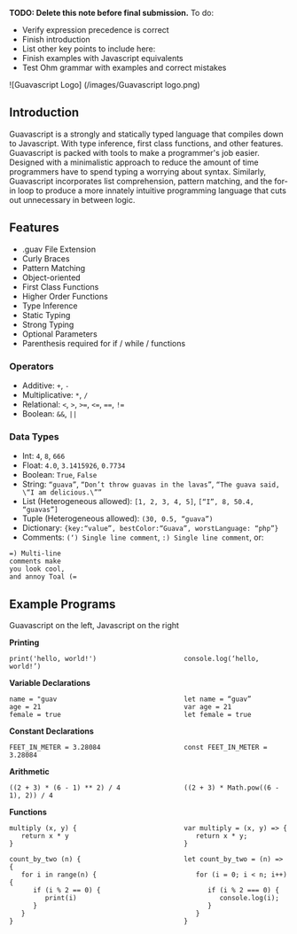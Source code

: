 __TODO: Delete this note before final submission.__ To do:

* Verify expression precedence is correct
* Finish introduction
 * List other key points to include here:
* Finish examples with Javascript equivalents
* Test Ohm grammar with examples and correct mistakes

![Guavascript Logo] (/images/Guavascript logo.png)

## Introduction

Guavascript is a strongly and statically typed language that compiles down to Javascript. With type inference, first class functions, and other features. Guavascript is packed with tools to make a programmer's job easier.  Designed with a minimalistic approach to reduce the amount of time programmers have
to spend typing a worrying about syntax.  Similarly, Guavascript incorporates list comprehension, pattern matching, and the for-in loop to produce a more innately intuitive programming language that cuts out unnecessary in between logic.

## Features
* .guav File Extension
* Curly Braces
* Pattern Matching
* Object-oriented
* First Class Functions
* Higher Order Functions
* Type Inference
* Static Typing
* Strong Typing
* Optional Parameters
* Parenthesis required for if / while / functions

### Operators

* Additive: `+`, `-`
* Multiplicative: `*`, `/`
* Relational: `<`, `>`, `>=`, `<=`, `==`, `!=`
* Boolean: `&&`, `||`

### Data Types

* Int: `4`, `8`, `666`
* Float: `4.0`, `3.1415926`, `0.7734`
* Boolean: `True`, `False`
* String: `“guava”`, `“Don’t throw guavas in the lavas”`, `“The guava said, \“I am delicious.\””`
* List (Heterogeneous allowed): `[1, 2, 3, 4, 5]`, `[“I”, 8, 50.4, “guavas”]`
* Tuple (Heterogeneous allowed): `(30, 0.5, “guava”)`
* Dictionary: `{key:“value”, bestColor:“Guava”, worstLanguage: “php”}`
* Comments: `(‘) Single line comment`, `:) Single line comment`, or:
 ```
=) Multi-line
comments make
you look cool,
and annoy Toal (=
```

## Example Programs
Guavascript on the left, Javascript on the right

__Printing__

```
print('hello, world!')                      console.log(‘hello, world!’)
```

__Variable Declarations__

```
name = "guav                                let name = “guav”
age = 21                                    var age = 21
female = true                               let female = true
```

__Constant Declarations__

```
FEET_IN_METER = 3.28084                     const FEET_IN_METER = 3.28084
```

__Arithmetic__

```
((2 + 3) * (6 - 1) ** 2) / 4                ((2 + 3) * Math.pow((6 - 1), 2)) / 4
```

__Functions__

```
multiply (x, y) {                           var multiply = (x, y) => {
   return x * y                                return x * y;
}                                           }
```

```
count_by_two (n) {                          let count_by_two = (n) => {
   for i in range(n) {                         for (i = 0; i < n; i++) {
      if (i % 2 == 0) {                           if (i % 2 === 0) {
         print(i)                                    console.log(i);
      }                                           }
   }                                           }
}                                           }
```

